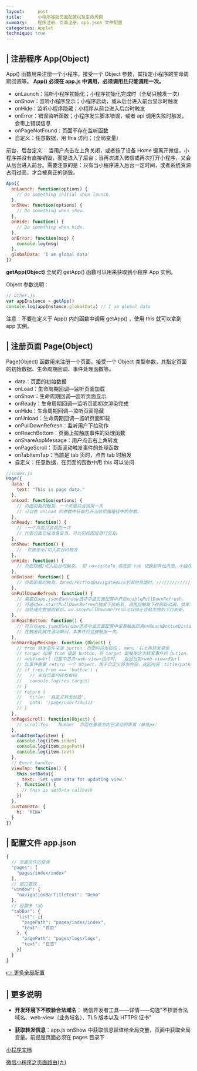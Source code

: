 ```yaml
---
layout:     post
title:      小程序基础页面配置以及生命周期
summary:    程序注册、页面注册、app.json 文件配置
categories: Applet
technique: true
---
```


## | 注册程序 App(Object)

App() 函数用来注册一个小程序。接受一个 Object 参数，其指定小程序的生命周期回调等。
**App() 必须在 app.js 中调用，必须调用且只能调用一次。**

- onLaunch：监听小程序初始化；小程序初始化完成时（全局只触发一次）
- onShow：监听小程序显示；小程序启动，或从后台进入前台显示时触发
- onHide：监听小程序隐藏；小程序从前台进入后台时触发
- onError：错误监听函数；小程序发生脚本错误，或者 api 调用失败时触发，会带上错误信息
- onPageNotFound：页面不存在监听函数
- 自定义：任意数据，用 this 访问；（全局变量）

前台、后台定义： 当用户点击左上角关闭，或者按了设备 Home 键离开微信，小程序并没有直接销毁，而是进入了后台；当再次进入微信或再次打开小程序，又会从后台进入前台。需要注意的是：只有当小程序进入后台一定时间，或者系统资源占用过高，才会被真正的销毁。

```javascript
App({
  onLaunch: function(options) {
    // Do something initial when launch.
  },
  onShow: function(options) {
    // Do something when show.
  },
  onHide: function() {
    // Do something when hide.
  },
  onError: function(msg) {
    console.log(msg)
  },
  globalData: 'I am global data'
})
```

**getApp(Object)** 全局的 getApp() 函数可以用来获取到小程序 App 实例。

Object 参数说明：

```javascript
// other.js
var appInstance = getApp()
console.log(appInstance.globalData) // I am global data
```

注意：不要在定义于 App() 内的函数中调用 getApp() ，使用 this 就可以拿到 app 实例。


## | 注册页面 Page(Object)

Page(Object) 函数用来注册一个页面。接受一个 Object 类型参数，其指定页面的初始数据、生命周期回调、事件处理函数等。

- data：页面的初始数据
- onLoad：生命周期回调—监听页面加载
- onShow：生命周期回调—监听页面显示
- onReady：生命周期回调—监听页面初次渲染完成
- onHide：生命周期回调—监听页面隐藏
- onUnload：生命周期回调—监听页面卸载
- onPullDownRefresh：监听用户下拉动作
- onReachBottom：页面上拉触底事件的处理函数
- onShareAppMessage：用户点击右上角转发
- onPageScroll：页面滚动触发事件的处理函数
- onTabItemTap：当前是 tab 页时，点击 tab 时触发
- 自定义：任意数据，在页面的函数中用 this 可以访问

```javascript
//index.js
Page({
  data: {
    text: "This is page data."
  },
  onLoad: function(options) {
    // 页面加载时触发，一个页面只会调用一次
    // 可以在 onLoad 的参数中获取打开当前页面路径中的参数。
  },
  onReady: function() {
    // -一个页面只会调用一次
    // 代表页面已经准备妥当，可以和视图层进行交互。
  },
  onShow: function() {
    // -页面显示/切入前台时触发
  },
  onHide: function() {
    // 页面隐藏/切入后台时触发。 如 navigateTo 或底部 tab 切换到其他页面，小程序切入后台等。
  },
  onUnload: function() {
    // 页面卸载时触发。如redirectTo或navigateBack到其他页面时。//////////////////////
  },
  onPullDownRefresh: function() {
    // 需要在app.json的window选项中或页面配置中开启enablePullDownRefresh。
    // 可通过wx.startPullDownRefresh触发下拉刷新，调用后触发下拉刷新动画，效果与用户手动下拉刷新一致。
    // 当处理完数据刷新后，wx.stopPullDownRefresh可以停止当前页面的下拉刷新。
  },
  onReachBottom: function() {
    // 可以在app.json的window选项中或页面配置中设置触发距离onReachBottomDistance。
    // 在触发距离内滑动期间，本事件只会被触发一次。
  },
  onShareAppMessage: function (Object) {
    // from 转发事件来源 button：页面内转发按钮； menu：右上角转发菜单
    // target 如果 from 值是 button，则 target 是触发这次转发事件的 button，否则为 undefined
    // webViewUrl 页面中包含<web-view>组件时，  返回当前<web-view>的url
    // 此事件需要 return 一个 Object，用于自定义转发内容，返回内容：title/path/imageUrl
    // if (res.from === 'button') {
    //   // 来自页面内转发按钮
    //   console.log(res.target)
    // }
    // return {
    //   title: '自定义转发标题',
    //   path: '/page/user?id=123'
    // }
  },
  onPageScroll: function(Object) {
    // scrollTop	Number	页面在垂直方向已滚动的距离（单位px）
  },
  onTabItemTap(item) {
    console.log(item.index)
    console.log(item.pagePath)
    console.log(item.text)
  },
  // Event handler.
  viewTap: function() {
    this.setData({
      text: 'Set some data for updating view.'
    }, function() {
      // this is setData callback
    })
  },
  customData: {
    hi: 'MINA'
  }
})
```


## | 配置文件 app.json

```javascript
{
  // 页面文件的路径
  "pages": [
    "pages/index/index"
  ],
  // 窗口表现
  "window": {
    "navigationBarTitleText": "Demo"
  },
  // 设置多 tab
  "tabBar": {
    "list": [{
      "pagePath": "pages/index/index",
      "text": "首页"
    }, {
      "pagePath": "pages/logs/logs",
      "text": "日志"
    }]
  }
}
```

[👉 更多全局配置](https://developers.weixin.qq.com/miniprogram/dev/framework/config.html#全局配置)


## | 更多说明

- **开发环境下不校验合法域名**：
   微信开发者工具——详情——勾选"不校验合法域名、web-view（业务域名）、TLS 版本以及 HTTPS 证书"

- **获取转发信息**：app.js onShow 中获取信息赋值给全局变量，页面中获取全局变量。前提是页面必须在 pages 目录下

[小程序文档](https://mp.weixin.qq.com/debug/wxadoc/introduction/index.html?t=1536548681)

[微信小程序之页面路由(九)](https://www.cnblogs.com/nosqlcoco/p/6195572.html)
